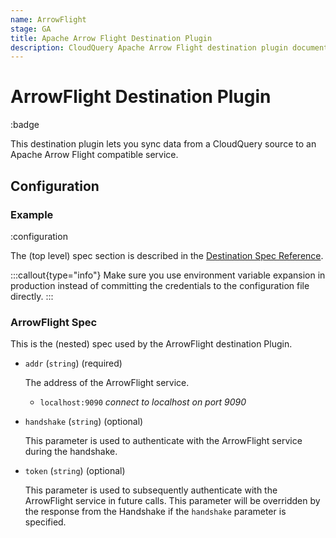 ```yaml
---
name: ArrowFlight
stage: GA
title: Apache Arrow Flight Destination Plugin
description: CloudQuery Apache Arrow Flight destination plugin documentation
---
```


# ArrowFlight Destination Plugin

:badge

This destination plugin lets you sync data from a CloudQuery source to an Apache Arrow Flight compatible service.

## Configuration

### Example

:configuration

The (top level) spec section is described in the [Destination Spec Reference](/docs/reference/destination-spec).

:::callout{type="info"}
Make sure you use environment variable expansion in production instead of committing the credentials to the configuration file directly.
:::

### ArrowFlight Spec

This is the (nested) spec used by the ArrowFlight destination Plugin.

- `addr` (`string`) (required)

  The address of the ArrowFlight service.

    - `localhost:9090` _connect to localhost on port 9090_

- `handshake` (`string`) (optional)

  This parameter is used to authenticate with the ArrowFlight service during the handshake.

- `token` (`string`) (optional)

  This parameter is used to subsequently authenticate with the ArrowFlight service in future calls.
  This parameter will be overridden by the response from the Handshake if the `handshake` parameter is specified.
